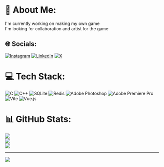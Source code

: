 # 💫 About Me:
I'm currently working on making my own game<br>I'm looking for collaboration and artist for the game


## 🌐 Socials:
[![Instagram](https://img.shields.io/badge/Instagram-%23E4405F.svg?logo=Instagram&logoColor=white)](https://instagram.com/sarbeshkc) [![LinkedIn](https://img.shields.io/badge/LinkedIn-%230077B5.svg?logo=linkedin&logoColor=white)](https://linkedin.com/in/sarbesh-kc-66b571307) [![X](https://img.shields.io/badge/X-black.svg?logo=X&logoColor=white)](https://x.com/@EdgerOdin) 

# 💻 Tech Stack:
![C](https://img.shields.io/badge/c-%2300599C.svg?style=for-the-badge&logo=c&logoColor=white) ![C++](https://img.shields.io/badge/c++-%2300599C.svg?style=for-the-badge&logo=c%2B%2B&logoColor=white) ![SQLite](https://img.shields.io/badge/sqlite-%2307405e.svg?style=for-the-badge&logo=sqlite&logoColor=white) ![Redis](https://img.shields.io/badge/redis-%23DD0031.svg?style=for-the-badge&logo=redis&logoColor=white) ![Adobe Photoshop](https://img.shields.io/badge/adobe%20photoshop-%2331A8FF.svg?style=for-the-badge&logo=adobe%20photoshop&logoColor=white) ![Adobe Premiere Pro](https://img.shields.io/badge/Adobe%20Premiere%20Pro-9999FF.svg?style=for-the-badge&logo=Adobe%20Premiere%20Pro&logoColor=white) ![Vite](https://img.shields.io/badge/vite-%23646CFF.svg?style=for-the-badge&logo=vite&logoColor=white) ![Vue.js](https://img.shields.io/badge/vue.js-%2335495e.svg?style=for-the-badge&logo=vuedotjs&logoColor=%234FC08D)
# 📊 GitHub Stats:
![](https://github-readme-stats.vercel.app/api?username=sarbeshkc&theme=dark&hide_border=false&include_all_commits=false&count_private=false)<br/>
![](https://github-readme-streak-stats.herokuapp.com/?user=sarbeshkc&theme=dark&hide_border=false)<br/>
![](https://github-readme-stats.vercel.app/api/top-langs/?username=sarbeshkc&theme=dark&hide_border=false&include_all_commits=false&count_private=false&layout=compact)

---
[![](https://visitcount.itsvg.in/api?id=sarbeshkc&icon=0&color=0)](https://visitcount.itsvg.in)
